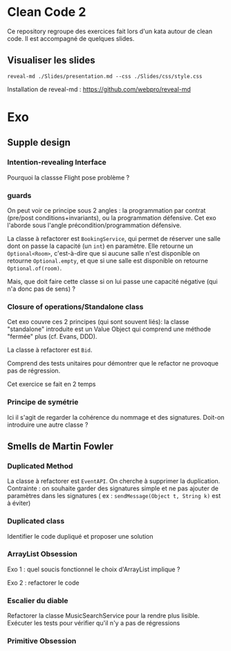 # Clean Code 2

Ce repository regroupe des exercices fait lors d'un kata autour de clean code. Il est accompagné de quelques slides. 

## Visualiser les slides

`reveal-md ./Slides/presentation.md --css ./Slides/css/style.css`

Installation de reveal-md : https://github.com/webpro/reveal-md

# Exo

## Supple design

### Intention-revealing Interface

Pourquoi la classse Flight pose problème ?

### guards

On peut voir ce principe sous 2 angles : la programmation par contrat (pre/post conditions+invariants), ou la programmation défensive.
Cet exo l'aborde sous l'angle précondition/programmation défensive.

La classe à refactorer est `BookingService`, qui permet de réserver une salle dont on passe la capacité (un `int`) en paramètre.
Elle retourne un `Optional<Room>`, c'est-à-dire que si aucune salle n'est disponible on retourne `Optional.empty`, et que si une salle est disponible on retourne `Optional.of(room)`.

Mais, que doit faire cette classe si on lui passe une capacité négative (qui n'a donc pas de sens) ?

### Closure of operations/Standalone class

Cet exo couvre ces 2 principes (qui sont souvent liés): la classe "standalone" introduite est un Value Object qui comprend une méthode "fermée" plus (cf. Evans, DDD).

La classe à refactorer est `Bid`.

Comprend des tests unitaires pour démontrer que le refactor ne provoque pas de régression.

Cet exercice se fait en 2 temps 

### Principe de symétrie

Ici il s'agit de regarder la cohérence du nommage et des signatures. Doit-on introduire une autre classe ?

## Smells de Martin Fowler

### Duplicated Method

La classe à refactorer est `EventAPI`. On cherche à supprimer la duplication. Contrainte : on souhaite garder des signatures simple et ne pas ajouter de paramètres dans les signatures ( ex : `sendMessage(Object t, String k)` est à éviter)

### Duplicated class

Identifier le code dupliqué et proposer une solution

### ArrayList Obsession 

Exo 1 : quel soucis fonctionnel le choix d'ArrayList implique ?

Exo 2 : refactorer le code

### Escalier du diable

Refactorer la classe MusicSearchService pour la rendre plus lisible. Exécuter les tests pour vérifier qu'il n'y a pas de régressions

### Primitive Obsession

